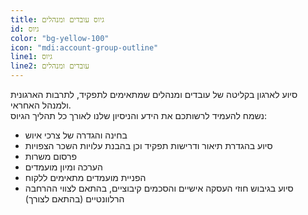 ```yaml
---
title: גיוס עובדים ומנהלים
id: גיוס
color: "bg-yellow-100"
icon: "mdi:account-group-outline"
line1: גיוס
line2: עובדים ומנהלים
---
```


סיוע לארגון בקליטה של עובדים ומנהלים שמתאימים לתפקיד, לתרבות הארגונית ולמנהל האחראי.  
נשמח להעמיד לרשותכם את הידע והניסיון שלנו לאורך כל תהליך הגיוס:

- בחינה והגדרה של צרכי איוש
- סיוע בהגדרת תיאור ודרישות תפקיד וכן בהבנת עלויות השכר הצפויות
- פרסום משרות
- הערכה ומיון מועמדים
- הפניית מועמדים מתאימים ללקוח
- סיוע בגיבוש חוזי העסקה אישיים והסכמים קיבוציים, בהתאם לצווי ההרחבה הרלוונטיים (בהתאם לצורך)
